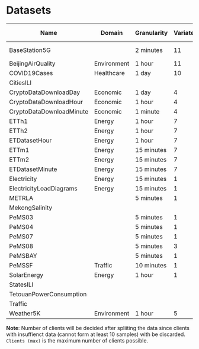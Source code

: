 # Datasets
| Name | Domain | Granularity | Variates | Clients (max) | Samples | 
| ---- | ------ | ----------- | -------- | ------------- | ------- |
| BaseStation5G |  | 2 minutes | 11 | 3 | 4_192-15_927|
| BeijingAirQuality | Environment | 1 hour | 11 | 12 | |
| COVID19Cases | Healthcare | 1 day | 10 | 55 | |
| CitiesILI | | | | | |
| CryptoDataDownloadDay | Economic | 1 day | 4 | | |
| CryptoDataDownloadHour | Economic | 1 hour | 4 | | |
| CryptoDataDownloadMinute | Economic | 1 minute | 4 | | |
| ETTh1 | Energy | 1 hour | 7 | 1 | 14_400 | 
| ETTh2 | Energy | 1 hour | 7 | 1 | 14_400 | 
| ETDatasetHour | Energy | 1 hour | 7 | 2 | 14_400 | 
| ETTm1 | Energy | 15 minutes | 7 | 1 | 57_600 |
| ETTm2 | Energy | 15 minutes | 7 | 1 | 57_600 |
| ETDatasetMinute | Energy | 15 minutes | 7 | 2 | 57_600 |
| Electricity | Energy | 15 minutes | 1 | 321 | 26_304 |
| ElectricityLoadDiagrams | Energy | 15 minutes | 1 | 370 | 140_256 |
| METRLA | | 5 minutes | 1 | 207 | 34_272 |
| MekongSalinity | | | | | |
| PeMS03 | | 5 minutes | 1 | 358 | 26_208 |
| PeMS04 | | 5 minutes | 1 | 307 | 16_992 |
| PeMS07 | | 5 minutes | 1 | 883 | 28_224 |
| PeMS08 | | 5 minutes | 3 | 170 | 17_856 |
| PeMSBAY | | 5 minutes | 1 | 325 | 52_116 |
| PeMSSF | Traffic | 10 minutes | 1 | 963 | 63_345 |
| SolarEnergy | Energy | 1 hour | 1 | 137 | 52_560 |
| StatesILI | | | | | |
| TetouanPowerConsumption | | | | | |
| Traffic | | | | 862 | 17_544 |
| Weather5K | Environment | 1 hour | 5 | 5_672 ||

**Note**: Number of clients will be decided after spliiting the data since clients with insuffienct data (cannot form at least 10 samples) with be discarded. `Clients (max)` is the maximum number of clients possible.